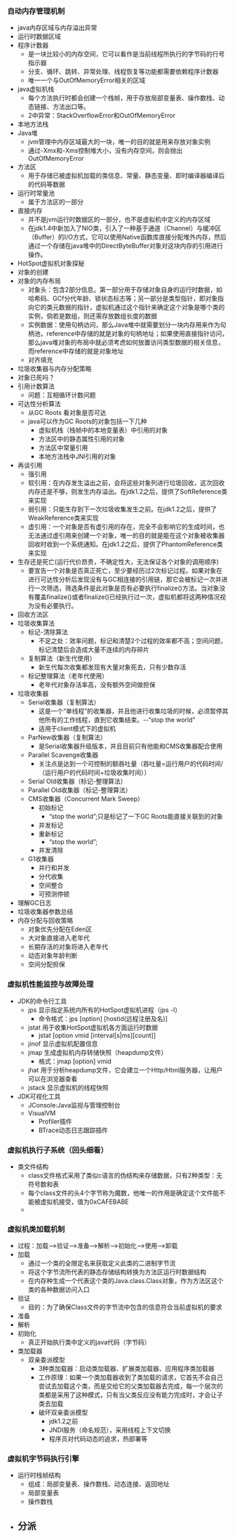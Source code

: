 ### 自动内存管理机制
- java内存区域与内存溢出异常
- 运行时数据区域
- 程序计数器
    - 是一块比较小的内存空间，它可以看作是当前线程所执行的字节码的行号指示器
    - 分支、循环、跳转、异常处理、线程恢复等功能都需要依赖程序计数器
    - 唯一一个与OutOfMemoryError相关的区域
- java虚拟机栈
    - 每个方法执行时都会创建一个栈帧，用于存放局部变量表、操作数栈、动态链接、方法出口等。
    - 2中异常：StackOverflowError和OutOfMemoryError
- 本地方法栈
- Java堆
    - jvm管理中内存区域最大的一块，唯一的目的就是用来存放对象实例
    - 通过-Xmx和-Xms控制堆大小，没有内存空间，则会抛出OutOfMemoryError
- 方法区
    - 用于存储已被虚拟机加载的类信息、常量、静态变量、即时编译器编译后的代码等数据
- 运行时常量池
    - 属于方法区的一部分
- 直接内存
    - 并不是jvm运行时数据区的一部分，也不是虚拟机中定义的内存区域
    - 在jdk1.4中新加入了NIO类，引入了一种基于通道（Channel）与缓冲区（Buffer）的I/O方式，它可以使用Native函数库直接分配堆外内存，然后通过一个存储在java堆中的DirectByteBuffer对象对这块内存的引用进行操作。
- HotSpot虚拟机对象探秘
- 对象的创建
- 对象的内存布局
    - 对象头：包含2部分信息。第一部分用于存储对象自身的运行时数据，如哈希码、GCf分代年龄、锁状态标志等；另一部分是类型指针，即对象指向它的类元数据的指针，虚拟机通过这个指针来确定这个对象是哪个类的实例，倘若是数组，则还需存放数组长度的数据
    - 实例数据：使用句柄访问，那么Java堆中就需要划分一块内存用来作为句柄池，reference中存储的就是对象的句柄地址；如果使用直接指针访问，那么java堆对象的布局中就必须考虑如何放置访问类型数据的相关信息，而reference中存储的就是对象地址
    - 对齐填充
- 垃圾收集器与内存分配策略
- 对象已死吗？
- 引用计数算法
    - 问题：互相循环计数问题
- 可达性分析算法
    - 从GC Roots 看对象是否可达
    - java可以作为GC Roots的对象包括一下几种
        - 虚拟机栈（栈帧中的本地变量表）中引用的对象
        - 方法区中的静态属性引用的对象
        - 方法区中常量引用
        - 本地方法栈中JNI引用的对象
- 再谈引用
    - 强引用
    - 软引用：在内存发生溢出之前，会将这些对象列进行垃圾回收，这次回收内存还是不够，则发生内存溢出。在jdk1.2之后，提供了SoftReference类来实现
    - 弱引用：只能生存到下一次垃圾收集发生之前。在jdk1.2之后，提供了WeakReference类来实现
    - 虚引用：一个对象是否有虚引用的存在，完全不会影响它的生成时间，也无法通过虚引用来创建一个对象，唯一的目的就是能在这个对象被收集器回收时收到一个系统通知。在jdk1.2之后，提供了PhantomReference类来实现
- 生存还是死亡(运行代价昂贵，不确定性大，无法保证各个对象的调用顺序)
    - 要宣告一个对象是否真正死亡，至少要经历过2次标记过程。如果对象在进行可达性分析后发现没有与GC相连接的引用链，那它会被标记一次并进行一次筛选，筛选条件是此对象是否有必要执行finalize()方法。当对象没有覆盖finalize()或者finalize()已经执行过一次，虚拟机都将这两种情况视为没有必要执行。
- 回收方法区
- 垃圾收集算法
    - 标记-清除算法
        - 不足之处：效率问题，标记和清楚2个过程的效率都不高；空间问题，标记清楚后会造成大量不连续的内存碎片
    - 复制算法（新生代使用）
        - 新生代每次收集都发现有大量对象死去，只有少数存活
    - 标记整理算法（老年代使用）
        - 老年代对象存活率高，没有额外空间做担保
- 垃圾收集器
    - Serial收集器（复制算法）
        - 这是一个“单线程”的收集器，并且他进行收集垃圾的时候，必须暂停其他所有的工作线程，直到它收集结束。--“stop the world”
        - 适用于client模式下的虚拟机
    - ParNew收集器（复制算法）
        - 是Serial收集器升级版本，并且目前只有他能和CMS收集器配合使用
    - Parallel Scavenge收集器
        - 关注点是达到一个可控制的额吞吐量（吞吐量=运行用户的代码时间/（运行用户的代码时间+垃圾收集时间））
    - Serial Old收集器（标记-整理算法）
    - Parallel Old收集器（标记-整理算法）
    - CMS收集器（Concurrent Mark Sweep）
        - 初始标记
            - “stop the world”;只是标记了一下GC Roots能直接关联到的对象
        - 并发标记
        - 重新标记
            - “stop the world”;
        - 并发清除
    - G1收集器
        - 并行和并发
        - 分代收集
        - 空间整合
        - 可预测停顿
- 理解GC日志
- 垃圾收集器参数总结
- 内存分配与回收策略
    - 对象优先分配在Eden区
    - 大对象直接进入老年代
    - 长期存活的对象将进入老年代
    - 动态对象年龄判断
    - 空间分配担保
### 虚拟机性能监控与故障处理
- JDK的命令行工具
    - jps 显示指定系统内所有的HotSpot虚拟机进程（jps -l）
        - 命令格式：jps [option] [hostid(远程注册及名)]
    - jstat 用于收集HotSpot虚拟机各方面运行时数据
        - jstat [option vmid [interval[s|ms][count]]
    - jinof 显示虚拟机配置信息
    - jmap 生成虚拟机内存转储快照（heapdump文件）
        - 格式：jmap [option] vmid
    - jhat 用于分析heapdump文件，它会建立一个Http/Html服务器，让用户可以在浏览器查看
    - jstack 显示虚拟机的线程快照
- JDK可视化工具
    - JConsole:Java监视与管理控制台
    - VisualVM
        - Profiler插件
        - BTrace动态日志跟踪插件


### 虚拟机执行子系统（回头细看）
- 类文件结构
    - class文件格式采用了类似c语言的伪结构来存储数据，只有2种类型：无符号数和表
    - 每个class文件的头4个字节称为魔数，他唯一的作用是确定这个文件能不能被虚拟机接受，值为0xCAFEBABE
    -

### 虚拟机类加载机制
- 过程：加载-->验证-->准备-->解析-->初始化-->使用-->卸载
- 加载
    - 通过一个类的全限定名来获取定义此类的二进制字节流
    - 将这个字节流所代表的静态存储结构转换为方法区运行时数据结构
    - 在内存种生成一个代表这个类的Java.class.Class对象，作为方法区这个类的各种数据访问入口
- 验证
    - 目的：为了确保Class文件的字节流中包含的信息符合当前虚拟机的要求
- 准备
- 解析
- 初始化
    - 真正开始执行类中定义的java代码（字节码）
- 类加载器
    - 双亲委派模型
        - 3种类加载器：启动类加载器、扩展类加载器、应用程序类加载器
        - 工作原理：如果一个类加载器收到了类加载的请求，它首先不会自己尝试去加载这个类，而是交给它的父类加载器去完成，每一个层次的类都是采用了这种模式，只有当父类反应没有能力完成时，才会让子类去加载
        - 破坏双亲委派模型
            - jdk1.2之前
            - JNDI服务（命名规范），采用线程上下文切换
            - 程序员对代码动态的追求，热部署等

### 虚拟机字节码执行引擎
- 运行时栈帧结构
    - 组成：局部变量表、操作数栈、动态连接、返回地址
    - 局部变量表
    - 操作数栈
- 分派
    -

























